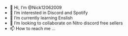 - 👋 Hi, I’m @Nick12062009
- 👀 I’m interested in Discord and Spotify
- 🌱 I’m currently learning Enslish
- 💞️ I’m looking to collaborate on Nitro discord free sellers
- 📫 How to reach me ...

<!---
Nick12062009/Nick12062009 is a ✨ special ✨ repository because its `README.md` (this file) appears on your GitHub profile.
You can click the Preview link to take a look at your changes.
--->

